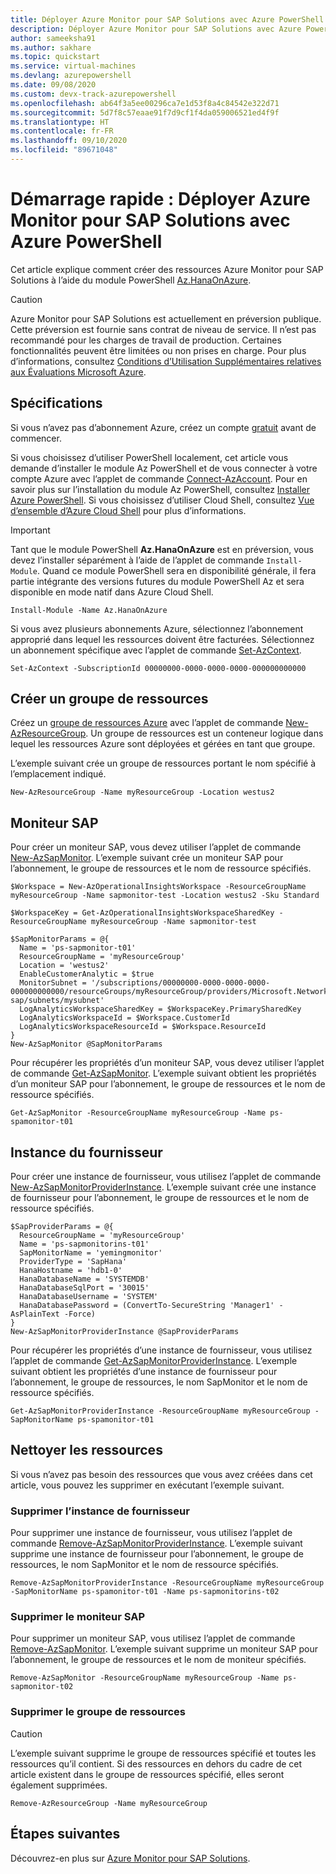 ```yaml
---
title: Déployer Azure Monitor pour SAP Solutions avec Azure PowerShell
description: Déployer Azure Monitor pour SAP Solutions avec Azure PowerShell
author: sameeksha91
ms.author: sakhare
ms.topic: quickstart
ms.service: virtual-machines
ms.devlang: azurepowershell
ms.date: 09/08/2020
ms.custom: devx-track-azurepowershell
ms.openlocfilehash: ab64f3a5ee00296ca7e1d53f8a4c84542e322d71
ms.sourcegitcommit: 5d7f8c57eaae91f7d9cf1f4da059006521ed4f9f
ms.translationtype: HT
ms.contentlocale: fr-FR
ms.lasthandoff: 09/10/2020
ms.locfileid: "89671048"
---
```

# <a name="quickstart-deploy-azure-monitor-for-sap-solutions-with-azure-powershell"></a>Démarrage rapide : Déployer Azure Monitor pour SAP Solutions avec Azure PowerShell

Cet article explique comment créer des ressources Azure Monitor pour SAP Solutions à l’aide du module PowerShell [Az.HanaOnAzure](/powershell/module/az.hanaonazure/#sap-hana-on-azure).

> [!CAUTION]
> Azure Monitor pour SAP Solutions est actuellement en préversion publique. Cette préversion est fournie sans contrat de niveau de service. Il n’est pas recommandé pour les charges de travail de production. Certaines fonctionnalités peuvent être limitées ou non prises en charge. Pour plus d’informations, consultez [Conditions d’Utilisation Supplémentaires relatives aux Évaluations Microsoft Azure](https://azure.microsoft.com/support/legal/preview-supplemental-terms/).

## <a name="requirements"></a>Spécifications

Si vous n’avez pas d’abonnement Azure, créez un compte [gratuit](https://azure.microsoft.com/free/) avant de commencer.

Si vous choisissez d’utiliser PowerShell localement, cet article vous demande d’installer le module Az PowerShell et de vous connecter à votre compte Azure avec l’applet de commande [Connect-AzAccount](/powershell/module/az.accounts/connect-azaccount). Pour en savoir plus sur l’installation du module Az PowerShell, consultez [Installer Azure PowerShell](/powershell/azure/install-az-ps). Si vous choisissez d’utiliser Cloud Shell, consultez [Vue d’ensemble d’Azure Cloud Shell](https://docs.microsoft.com/azure/cloud-shell/overview) pour plus d’informations.

> [!IMPORTANT]
> Tant que le module PowerShell **Az.HanaOnAzure** est en préversion, vous devez l’installer séparément à l’aide de l’applet de commande `Install-Module`. Quand ce module PowerShell sera en disponibilité générale, il fera partie intégrante des versions futures du module PowerShell Az et sera disponible en mode natif dans Azure Cloud Shell.

```azurepowershell-interactive
Install-Module -Name Az.HanaOnAzure
```

Si vous avez plusieurs abonnements Azure, sélectionnez l’abonnement approprié dans lequel les ressources doivent être facturées. Sélectionnez un abonnement spécifique avec l’applet de commande [Set-AzContext](/powershell/module/az.accounts/set-azcontext).

```azurepowershell-interactive
Set-AzContext -SubscriptionId 00000000-0000-0000-0000-000000000000
```

## <a name="create-a-resource-group"></a>Créer un groupe de ressources

Créez un [groupe de ressources Azure](../../../azure-resource-manager/management/overview.md) avec l’applet de commande [New-AzResourceGroup](/powershell/module/az.resources/new-azresourcegroup). Un groupe de ressources est un conteneur logique dans lequel les ressources Azure sont déployées et gérées en tant que groupe.

L’exemple suivant crée un groupe de ressources portant le nom spécifié à l’emplacement indiqué.

```azurepowershell-interactive
New-AzResourceGroup -Name myResourceGroup -Location westus2
```

## <a name="sap-monitor"></a>Moniteur SAP

Pour créer un moniteur SAP, vous devez utiliser l’applet de commande [New-AzSapMonitor](/powershell/module/az.hanaonazure/new-azsapmonitor). L’exemple suivant crée un moniteur SAP pour l’abonnement, le groupe de ressources et le nom de ressource spécifiés.

```azurepowershell-interactive
$Workspace = New-AzOperationalInsightsWorkspace -ResourceGroupName myResourceGroup -Name sapmonitor-test -Location westus2 -Sku Standard

$WorkspaceKey = Get-AzOperationalInsightsWorkspaceSharedKey -ResourceGroupName myResourceGroup -Name sapmonitor-test

$SapMonitorParams = @{
  Name = 'ps-sapmonitor-t01'
  ResourceGroupName = 'myResourceGroup'
  Location = 'westus2'
  EnableCustomerAnalytic = $true
  MonitorSubnet = '/subscriptions/00000000-0000-0000-0000-000000000000/resourceGroups/myResourceGroup/providers/Microsoft.Network/virtualNetworks/vnet-sap/subnets/mysubnet'
  LogAnalyticsWorkspaceSharedKey = $WorkspaceKey.PrimarySharedKey
  LogAnalyticsWorkspaceId = $Workspace.CustomerId
  LogAnalyticsWorkspaceResourceId = $Workspace.ResourceId
}
New-AzSapMonitor @SapMonitorParams
```

Pour récupérer les propriétés d’un moniteur SAP, vous devez utiliser l’applet de commande [Get-AzSapMonitor](/powershell/module/az.hanaonazure/get-azsapmonitor). L’exemple suivant obtient les propriétés d’un moniteur SAP pour l’abonnement, le groupe de ressources et le nom de ressource spécifiés.

```azurepowershell-interactive
Get-AzSapMonitor -ResourceGroupName myResourceGroup -Name ps-spamonitor-t01
```

## <a name="provider-instance"></a>Instance du fournisseur

Pour créer une instance de fournisseur, vous utilisez l’applet de commande [New-AzSapMonitorProviderInstance](/powershell/module/az.hanaonazure/new-azsapmonitorproviderinstance). L’exemple suivant crée une instance de fournisseur pour l’abonnement, le groupe de ressources et le nom de ressource spécifiés.

```azurepowershell-interactive
$SapProviderParams = @{
  ResourceGroupName = 'myResourceGroup'
  Name = 'ps-sapmonitorins-t01'
  SapMonitorName = 'yemingmonitor'
  ProviderType = 'SapHana'
  HanaHostname = 'hdb1-0'
  HanaDatabaseName = 'SYSTEMDB'
  HanaDatabaseSqlPort = '30015'
  HanaDatabaseUsername = 'SYSTEM'
  HanaDatabasePassword = (ConvertTo-SecureString 'Manager1' -AsPlainText -Force)
}
New-AzSapMonitorProviderInstance @SapProviderParams
```

Pour récupérer les propriétés d’une instance de fournisseur, vous utilisez l’applet de commande [Get-AzSapMonitorProviderInstance](/powershell/module/az.hanaonazure/get-azsapmonitorproviderinstance). L’exemple suivant obtient les propriétés d’une instance de fournisseur pour l’abonnement, le groupe de ressources, le nom SapMonitor et le nom de ressource spécifiés.

```azurepowershell-interactive
Get-AzSapMonitorProviderInstance -ResourceGroupName myResourceGroup -SapMonitorName ps-spamonitor-t01
```

## <a name="clean-up-resources"></a>Nettoyer les ressources

Si vous n’avez pas besoin des ressources que vous avez créées dans cet article, vous pouvez les supprimer en exécutant l’exemple suivant.

### <a name="delete-the-provider-instance"></a>Supprimer l’instance de fournisseur

Pour supprimer une instance de fournisseur, vous utilisez l’applet de commande [Remove-AzSapMonitorProviderInstance](/powershell/module/az.hanaonazure/remove-azsapmonitorproviderinstance). L’exemple suivant supprime une instance de fournisseur pour l’abonnement, le groupe de ressources, le nom SapMonitor et le nom de ressource spécifiés.

```azurepowershell-interactive
Remove-AzSapMonitorProviderInstance -ResourceGroupName myResourceGroup -SapMonitorName ps-spamonitor-t01 -Name ps-sapmonitorins-t02
```

### <a name="delete-the-sap-monitor"></a>Supprimer le moniteur SAP

Pour supprimer un moniteur SAP, vous utilisez l’applet de commande [Remove-AzSapMonitor](/powershell/module/az.hanaonazure/remove-azsapmonitor). L’exemple suivant supprime un moniteur SAP pour l’abonnement, le groupe de ressources et le nom de moniteur spécifiés.

```azurepowershell
Remove-AzSapMonitor -ResourceGroupName myResourceGroup -Name ps-sapmonitor-t02
```

### <a name="delete-the-resource-group"></a>Supprimer le groupe de ressources

> [!CAUTION]
> L’exemple suivant supprime le groupe de ressources spécifié et toutes les ressources qu’il contient.
> Si des ressources en dehors du cadre de cet article existent dans le groupe de ressources spécifié, elles seront également supprimées.

```azurepowershell-interactive
Remove-AzResourceGroup -Name myResourceGroup
```

## <a name="next-steps"></a>Étapes suivantes

Découvrez-en plus sur [Azure Monitor pour SAP Solutions](azure-monitor-overview.md).
